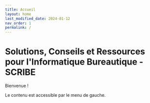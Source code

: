 ```yaml
---
title: Accueil
layout: home
last_modified_date: 2024-01-12
nav_order: 1
permalink: /
---
```


# Solutions, Conseils et Ressources pour l'Informatique Bureautique - SCRIBE
  
  

Bienvenue !

Le contenu est accessible par le menu de gauche.

